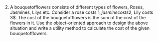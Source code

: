 2. A bouquetofflowers consists of different types of flowers, Roses, Jasmines, Lilys etc. Consider a rose costs 1$,
   jasmine costs 2$, Lily costs 3$. The cost of the bouquetofflowers is the sum of the cost of the flowers in it. Use
   the object-oriented approach to design the above situation and write a utility method to calculate the cost of the
   given bouquetofflowers. 
